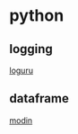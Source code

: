 # python
## logging
[loguru](https://github.com/Delgan/loguru)

## dataframe
[modin](https://github.com/modin-project/modin)
